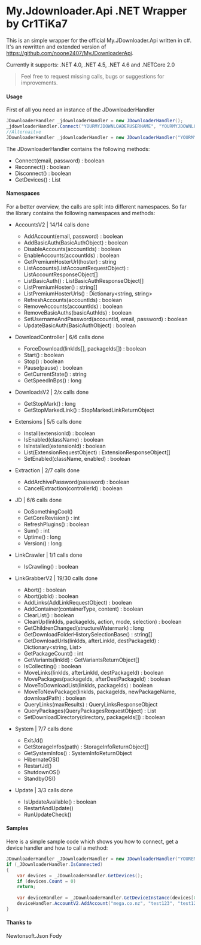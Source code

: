 # My.Jdownloader.Api .NET Wrapper by Cr1TiKa7

This is an simple wrapper for the official My.JDownloader.Api written in c#.
It's an rewritten and extended version of https://github.com/noone2407/MyJDownloaderApi.

Currently it supports: .NET 4.0, .NET 4.5, .NET 4.6 and .NETCore 2.0

> Feel free to request missing calls, bugs or suggestions for improvements.

#### Usage

First of all you need an instance of the JDownloaderHandler
``` c#
JDownloaderHandler _jdownloaderHandler = new JDownloaderHandler();
_jdownloaderHandler.Connect("YOURMYJDOWNLOADERUSERNAME", "YOURMYJDOWNLOADERPASSWORD");
//Alternaitve
JDownloaderHandler _jdownloaderHandler = new JDownloaderHandler("YOURMYJDOWNLOADERUSERNAME", "YOURMYJDOWNLOADERPASSWORD");
```

The JDownloaderHandler contains the following methods:
- Connect(email, password) : boolean
- Reconnect() : boolean
- Disconnect() : boolean
- GetDevices() : List<DeviceObject>

#### Namespaces

For a better overview, the calls are split into different namespaces.
So far the library contains the following namespaces and methods:

- AccountsV2 | 14/14 calls done
    - AddAccount(email, password) : boolean
	- AddBasicAuth(BasicAuthObject) : boolean
    - DisableAccounts(accountIds) : boolean
    - EnableAccounts(accountIds) : boolean
	- GetPremiumHosterUrl(hoster) : string
    - ListAccounts(ListAccountRequestObject) : ListAccountResponseObject[]
	- ListBasicAuth() : ListBasicAuthResponseObject[]
	- ListPremiumHoster() : string[]
    - ListPremiumHosterUrls() : Dictionary<string, string>
    - RefreshAccounts(accountIds) : boolean
    - RemoveAccounts(accountIds) : boolean
	- RemoveBasicAuths(basicAuthIds) : boolean
    - SetUsernameAndPassword(accountId, email, password) : boolean
	- UpdateBasicAuth(BasicAuthObject) : boolean
	
- DownloadController | 6/6 calls done
	- ForceDownload(linkIds[], packageIds[]) : boolean
    - Start() : boolean
    - Stop() : boolean
    - Pause(pause) : boolean
    - GetCurrentState() : string
	- GetSpeedInBps() : long

- DownloadsV2 | 2/x calls done
	- GetStopMark() : long
	- GetStopMarkedLink() : StopMarkedLinkReturnObject
	
- Extensions | 5/5 calls done
	- Install(extensionId) : boolean
	- IsEnabled(className) : boolean
	- IsInstalled(extensionId) : boolean
	- List(ExtensionRequestObject) : ExtensionResponseObject[]
	- SetEnabled(className, enabled) : boolean

- Extraction | 2/7 calls done
	- AddArchivePassword(password) : boolean
	- CancelExtraction(controllerId) : boolean

- JD | 6/6 calls done
	- DoSomethingCool()
	- GetCoreRevision() : int
	- RefreshPlugins() : boolean
	- Sum() : int
	- Uptime() : long
	- Version() : long
	
- LinkCrawler | 1/1 calls done
    - IsCrawling() : boolean
    
- LinkGrabberV2 | 19/30 calls done
	- Abort() : boolean
	- Abort(jobId) : boolean
    - AddLinks(AddLinkRequestObject) : boolean
    - AddContainer(containerType, content) : boolean
    - ClearList() : boolean
	- CleanUp(linkIds, packageIds, action, mode, selection) : boolean
	- GetChildrenChanged(structureWatermark) : long
	- GetDownloadFolderHistorySelectionBase() : string[]
	- GetDownloadUrls(linkIds, afterLinkId, destPackageId) : Dictionary<string, List<long>>
    - GetPackageCount() : int
	- GetVariants(linkId) : GetVariantsReturnObject[]
    - IsCollecting() : boolean
	- MoveLinks(linkIds, afterLinkId, destPackageId) : boolean
	- MovePackages(packageIds, afterDestPackageId) : boolean
	- MoveToDownloadList(linkIds, packageIds) : boolean
	- MoveToNewPackage(linkIds, packageIds, newPackageName, downloadPath) : boolean
    - QueryLinks(maxResults) : QueryLinksResponseObject
	- QueryPackages(QueryPackagesRequestObject) : List<QueryPackagesResponseObject>
	- SetDownloadDirectory(directory, packageIds[]) : boolean
	
- System | 7/7 calls done
    - ExitJd()
	- GetStorageInfos(path) : StorageInfoReturnObject[]
	- GetSystemInfos() : SystemInfoReturnObject
	- HibernateOS()
	- RestartJd()
	- ShutdownOS()
	- StandbyOS()

- Update | 3/3 calls done
	- IsUpdateAvailable() : boolean
	- RestartAndUpdate()
	- RunUpdateCheck()

#### Samples

Here is a simple sample code which shows you how to connect, get a device handler and how to call a method:

``` c#
JDownloaderHandler _JDownloaderHandler = new JDownloaderHandler("YOUREMAIL","YOURPASSWORD");
if (_JDownloaderHandler.IsConnected)
{
    var devices = _JDownloaderHandler.GetDevices();
    if (devices.Count = 0)
    return;
    
    var deviceHandler = _JDownloaderHandler.GetDeviceInstance(devices[0]);
    deviceHandler.AccountV2.AddAccount("mega.co.nz", "test123", "test123");
}
``` 

#### Thanks to
Newtonsoft.Json
Fody
